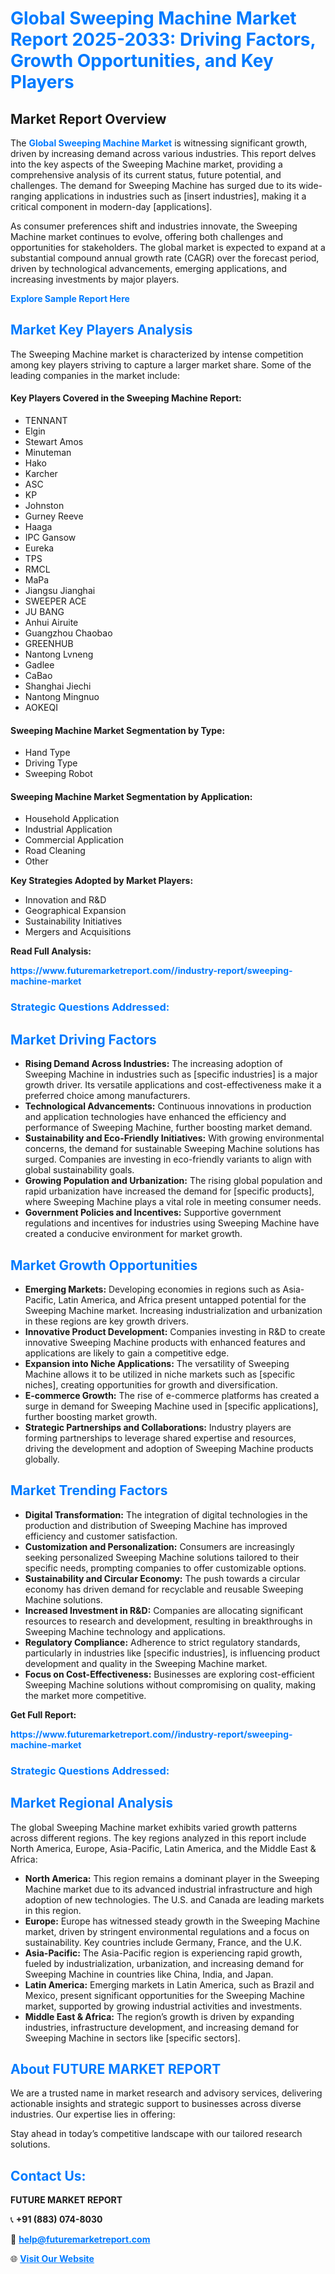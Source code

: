 <h1 style="color: #007BFF;">Global Sweeping Machine Market Report 2025-2033: Driving Factors, Growth Opportunities, and Key Players</h1>

<section id="overview">
<h2>Market Report Overview</h2>
<p>The <a href="https://www.futuremarketreport.com//industry-report/sweeping-machine-market" style="color: #007BFF; text-decoration: none;"><strong>Global Sweeping Machine Market</strong></a> is witnessing significant growth, driven by increasing demand across various industries. This report delves into the key aspects of the Sweeping Machine market, providing a comprehensive analysis of its current status, future potential, and challenges. The demand for Sweeping Machine has surged due to its wide-ranging applications in industries such as [insert industries], making it a critical component in modern-day [applications].</p>
<p>As consumer preferences shift and industries innovate, the Sweeping Machine market continues to evolve, offering both challenges and opportunities for stakeholders. The global market is expected to expand at a substantial compound annual growth rate (CAGR) over the forecast period, driven by technological advancements, emerging applications, and increasing investments by major players.</p>
</section>

<section id="overview">
<p><a href="https://www.futuremarketreport.com//request-sample/reportId=86653" style="color: #007BFF; text-decoration: none;"><strong>Explore Sample Report Here</strong></a></p>
</section>

<section id="key-players">
<h2 style="color: #007BFF;">Market Key Players Analysis</h2>
<p>The Sweeping Machine market is characterized by intense competition among key players striving to capture a larger market share. Some of the leading companies in the market include:</p>
<h4>Key Players Covered in the Sweeping Machine Report:</h4>
<ul><li>TENNANT</li><li>Elgin</li><li>Stewart Amos</li><li>Minuteman</li><li>Hako</li><li>Karcher</li><li>ASC</li><li>KP</li><li>Johnston</li><li>Gurney Reeve</li><li>Haaga</li><li>IPC Gansow</li><li>Eureka</li><li>TPS</li><li>RMCL</li><li>MaPa</li><li>Jiangsu Jianghai</li><li>SWEEPER ACE</li><li>JU BANG</li><li>Anhui Airuite</li><li>Guangzhou Chaobao</li><li>GREENHUB</li><li>Nantong Lvneng</li><li>Gadlee</li><li>CaBao</li><li>Shanghai Jiechi</li><li>Nantong Mingnuo</li><li>AOKEQI</li></ul>
<h4>Sweeping Machine Market Segmentation by Type:</h4>
<ul><li>Hand Type</li><li>Driving Type</li><li>Sweeping Robot</li></ul>

<h4>Sweeping Machine Market Segmentation by Application:</h4>
<ul><li>Household Application</li><li>Industrial Application</li><li>Commercial Application</li><li>Road Cleaning</li><li>Other</li></ul>
<p><strong>Key Strategies Adopted by Market Players:</strong></p>
<ul>
<li>Innovation and R&D</li>
<li>Geographical Expansion</li>
<li>Sustainability Initiatives</li>
<li>Mergers and Acquisitions</li>
</ul>
</section>

<section>
<p><strong>Read Full Analysis: </strong></p><a href="https://www.futuremarketreport.com//industry-report/sweeping-machine-market" style="color: #007BFF; text-decoration: none;"><strong>https://www.futuremarketreport.com//industry-report/sweeping-machine-market</strong></a>
<h3 style="color: #007BFF;">Strategic Questions Addressed:</h3>
</section>

<section id="driving-factors">
<h2 style="color: #007BFF;">Market Driving Factors</h2>
<ul>
<li><strong>Rising Demand Across Industries:</strong> The increasing adoption of Sweeping Machine in industries such as [specific industries] is a major growth driver. Its versatile applications and cost-effectiveness make it a preferred choice among manufacturers.</li>
<li><strong>Technological Advancements:</strong> Continuous innovations in production and application technologies have enhanced the efficiency and performance of Sweeping Machine, further boosting market demand.</li>
<li><strong>Sustainability and Eco-Friendly Initiatives:</strong> With growing environmental concerns, the demand for sustainable Sweeping Machine solutions has surged. Companies are investing in eco-friendly variants to align with global sustainability goals.</li>
<li><strong>Growing Population and Urbanization:</strong> The rising global population and rapid urbanization have increased the demand for [specific products], where Sweeping Machine plays a vital role in meeting consumer needs.</li>
<li><strong>Government Policies and Incentives:</strong> Supportive government regulations and incentives for industries using Sweeping Machine have created a conducive environment for market growth.</li>
</ul>
</section>

<section id="growth-opportunities">
<h2 style="color: #007BFF;">Market Growth Opportunities</h2>
<ul>
<li><strong>Emerging Markets:</strong> Developing economies in regions such as Asia-Pacific, Latin America, and Africa present untapped potential for the Sweeping Machine market. Increasing industrialization and urbanization in these regions are key growth drivers.</li>
<li><strong>Innovative Product Development:</strong> Companies investing in R&D to create innovative Sweeping Machine products with enhanced features and applications are likely to gain a competitive edge.</li>
<li><strong>Expansion into Niche Applications:</strong> The versatility of Sweeping Machine allows it to be utilized in niche markets such as [specific niches], creating opportunities for growth and diversification.</li>
<li><strong>E-commerce Growth:</strong> The rise of e-commerce platforms has created a surge in demand for Sweeping Machine used in [specific applications], further boosting market growth.</li>
<li><strong>Strategic Partnerships and Collaborations:</strong> Industry players are forming partnerships to leverage shared expertise and resources, driving the development and adoption of Sweeping Machine products globally.</li>
</ul>
</section>

<section id="trending-factors">
<h2 style="color: #007BFF;">Market Trending Factors</h2>
<ul>
<li><strong>Digital Transformation:</strong> The integration of digital technologies in the production and distribution of Sweeping Machine has improved efficiency and customer satisfaction.</li>
<li><strong>Customization and Personalization:</strong> Consumers are increasingly seeking personalized Sweeping Machine solutions tailored to their specific needs, prompting companies to offer customizable options.</li>
<li><strong>Sustainability and Circular Economy:</strong> The push towards a circular economy has driven demand for recyclable and reusable Sweeping Machine solutions.</li>
<li><strong>Increased Investment in R&D:</strong> Companies are allocating significant resources to research and development, resulting in breakthroughs in Sweeping Machine technology and applications.</li>
<li><strong>Regulatory Compliance:</strong> Adherence to strict regulatory standards, particularly in industries like [specific industries], is influencing product development and quality in the Sweeping Machine market.</li>
<li><strong>Focus on Cost-Effectiveness:</strong> Businesses are exploring cost-efficient Sweeping Machine solutions without compromising on quality, making the market more competitive.</li>
</ul>
</section>

<section>
<p><strong>Get Full Report: </strong></p><a href="https://www.futuremarketreport.com//industry-report/sweeping-machine-market" style="color: #007BFF; text-decoration: none;"><strong>https://www.futuremarketreport.com//industry-report/sweeping-machine-market</strong></a>
<h3 style="color: #007BFF;">Strategic Questions Addressed:</h3>
</section>


<section id="regional-analysis">
<h2 style="color: #007BFF;">Market Regional Analysis</h2>
<p>The global Sweeping Machine market exhibits varied growth patterns across different regions. The key regions analyzed in this report include North America, Europe, Asia-Pacific, Latin America, and the Middle East & Africa:</p>
<ul>
<li><strong>North America:</strong> This region remains a dominant player in the Sweeping Machine market due to its advanced industrial infrastructure and high adoption of new technologies. The U.S. and Canada are leading markets in this region.</li>
<li><strong>Europe:</strong> Europe has witnessed steady growth in the Sweeping Machine market, driven by stringent environmental regulations and a focus on sustainability. Key countries include Germany, France, and the U.K.</li>
<li><strong>Asia-Pacific:</strong> The Asia-Pacific region is experiencing rapid growth, fueled by industrialization, urbanization, and increasing demand for Sweeping Machine in countries like China, India, and Japan.</li>
<li><strong>Latin America:</strong> Emerging markets in Latin America, such as Brazil and Mexico, present significant opportunities for the Sweeping Machine market, supported by growing industrial activities and investments.</li>
<li><strong>Middle East & Africa:</strong> The region’s growth is driven by expanding industries, infrastructure development, and increasing demand for Sweeping Machine in sectors like [specific sectors].</li>
</ul>
</section>

<footer>
<h2 style="color: #007BFF;">About FUTURE MARKET REPORT</h2>
<p>We are a trusted name in market research and advisory services, delivering actionable insights and strategic support to businesses across diverse industries. Our expertise lies in offering:</p>

<p>Stay ahead in today’s competitive landscape with our tailored research solutions.</p>

<h2 style="color: #007BFF;">Contact Us:</h2>
<p><strong>FUTURE MARKET REPORT</strong></p>
<p>📞 <strong>+91 (883) 074-8030</strong></p>
<p>📧 <strong><a href="mailto:help@futuremarketreport.com" style="color: #007BFF;">help@futuremarketreport.com</a></strong></p>
<p>🌐 <strong><a href="https://www.futuremarketreport.com/" style="color: #007BFF;">Visit Our Website</a></strong></p>
</footer>